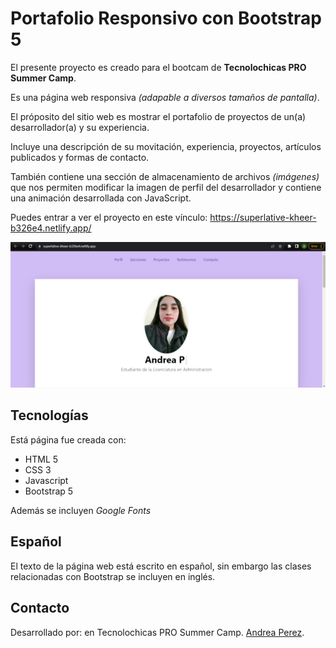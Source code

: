 # Portafolio Responsivo con Bootstrap 5

El presente proyecto es creado para el bootcam de **Tecnolochicas PRO Summer Camp**.

Es una página web responsiva *(adapable a diversos tamaños de pantalla)*.

El próposito del sitio web es mostrar el portafolio de proyectos de un(a) desarrollador(a) y su experiencia.

Incluye una descripción de su movitación, experiencia, proyectos, artículos publicados y formas de contacto.

También contiene una sección de almacenamiento de archivos *(imágenes)* que nos permiten modificar la imagen de perfil del desarrollador y contiene una animación desarrollada con JavaScript.

Puedes entrar a ver el proyecto en este vínculo: https://superlative-kheer-b326e4.netlify.app/

![IMAGEN](IMAGENES/PORTAFOLIO.png)

## Tecnologías

Está página fue creada con:

* HTML 5
* CSS 3
* Javascript
* Bootstrap 5

Además se incluyen *Google Fonts*

## Español
El texto de la página web está escrito en español, sin embargo las clases relacionadas con Bootstrap se incluyen en inglés.

## Contacto
Desarrollado por: en Tecnolochicas PRO Summer Camp.
[Andrea Perez](https://www.linkedin.com/in/andrea-perez-7a6010282).
